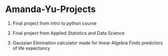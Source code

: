 # Amanda-Yu-Projects

1. Final project from intro to python course

2. Final project from Applied Statistics and Data Science

3. Gaussian Elimination calculator made for linear Algebra
    Finds predictors of life expectancy 
